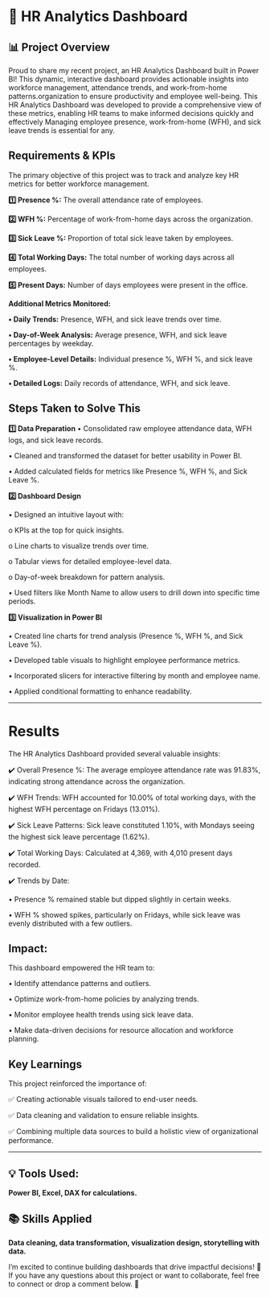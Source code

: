 # 🚀 HR Analytics Dashboard
## 📊 Project Overview
 Proud to share my recent project, an HR Analytics Dashboard built in Power BI! This dynamic, interactive dashboard provides actionable insights into workforce management, attendance trends, and work-from-home patterns.organization to ensure productivity and employee well-being. This HR Analytics Dashboard was developed to provide a comprehensive view of these metrics, enabling HR teams to make informed decisions quickly and effectively Managing employee presence, work-from-home (WFH), and sick leave trends is essential for any.

## Requirements & KPIs
The primary objective of this project was to track and analyze key HR metrics for better workforce management.

**1️⃣ Presence %:** The overall attendance rate of employees.

**2️⃣ WFH %:** Percentage of work-from-home days across the organization.

**3️⃣ Sick Leave %:** Proportion of total sick leave taken by employees.

**4️⃣ Total Working Days:** The total number of working days across all employees.

**5️⃣ Present Days:** Number of days employees were present in the office.

**Additional Metrics Monitored:**

**•	Daily Trends:** Presence, WFH, and sick leave trends over time. 

**•	Day-of-Week Analysis:** Average presence, WFH, and sick leave percentages by weekday.

**•	Employee-Level Details:** Individual presence %, WFH %, and sick leave %.

**•	Detailed Logs:** Daily records of attendance, WFH, and sick leave.


## Steps Taken to Solve This
**1️⃣ Data Preparation**
•	Consolidated raw employee attendance data, WFH logs, and sick leave records.

•	Cleaned and transformed the dataset for better usability in Power BI.

•	Added calculated fields for metrics like Presence %, WFH %, and Sick Leave %.

**2️⃣ Dashboard Design**

•	Designed an intuitive layout with:

o	KPIs at the top for quick insights.

o	Line charts to visualize trends over time.

o	Tabular views for detailed employee-level data.

o	Day-of-week breakdown for pattern analysis.

•	Used filters like Month Name to allow users to drill down into specific time periods.

**3️⃣ Visualization in Power BI**

•	Created line charts for trend analysis (Presence %, WFH %, and Sick Leave %).

•	Developed table visuals to highlight employee performance metrics.

•	Incorporated slicers for interactive filtering by month and employee name.

•	Applied conditional formatting to enhance readability.

________________________________________
# Results
The HR Analytics Dashboard provided several valuable insights:

✔️ Overall Presence %: The average employee attendance rate was 91.83%, indicating strong attendance across the organization.

✔️ WFH Trends: WFH accounted for 10.00% of total working days, with the highest WFH percentage on Fridays (13.01%).

✔️ Sick Leave Patterns: Sick leave constituted 1.10%, with Mondays seeing the highest sick leave percentage (1.62%).

✔️ Total Working Days: Calculated at 4,369, with 4,010 present days recorded.

✔️ Trends by Date:

•	Presence % remained stable but dipped slightly in certain weeks.

•	WFH % showed spikes, particularly on Fridays, while sick leave was evenly distributed with a few outliers.

## Impact:
This dashboard empowered the HR team to:

•	Identify attendance patterns and outliers.

•	Optimize work-from-home policies by analyzing trends.

•	Monitor employee health trends using sick leave data.

•	Make data-driven decisions for resource allocation and workforce planning.

## Key Learnings
This project reinforced the importance of:

✅ Creating actionable visuals tailored to end-user needs.

✅ Data cleaning and validation to ensure reliable insights.

✅ Combining multiple data sources to build a holistic view of organizational performance.
________________________________________
## 💡 Tools Used:
**Power BI, Excel, DAX for calculations.**
## 📚 Skills Applied
**Data cleaning, data transformation, visualization design, storytelling with data.**

I’m excited to continue building dashboards that drive impactful decisions! 🌟 If you have any questions about this project or want to collaborate, feel free to connect or drop a comment below. 💬


